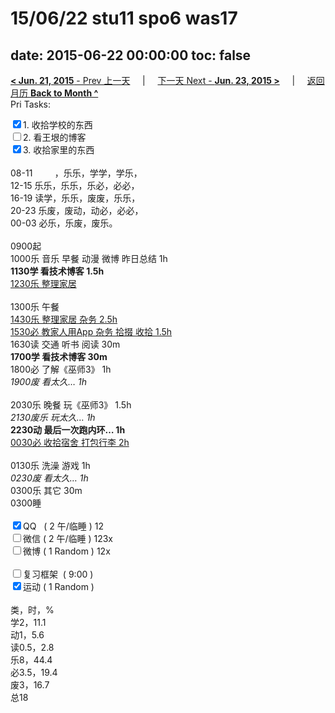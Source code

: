 # 15/06/22 stu11 spo6 was17

date: 2015-06-22 00:00:00
toc: false
---
[**< Jun. 21, 2015** - Prev 上一天](/lifelogs/2015/06/d21.md) &nbsp; &nbsp; | &nbsp; &nbsp; [下一天 Next - **Jun. 23, 2015 >**](/lifelogs/2015/06/d23.md) &nbsp; &nbsp; |  &nbsp; &nbsp; [返回月历 **Back to Month ^**](/lifelogs/2015/06/index.md)
<br/>Pri Tasks:</strong></div><div><input type="checkbox" checked="true" />1. 收拾学校的东西</div><div><input type="checkbox" />2. 看王垠的博客</div><div><input type="checkbox" checked="true" />3. 收拾家里的东西<br/></div><div><br clear="none"/></div><div>08-11         ，乐乐，学学，学乐，</div><div>12-15 乐乐，乐乐，乐必，必必，<br clear="none"/>16-19 读学，乐乐，废废，乐乐，<br clear="none"/>20-23 乐废，废动，动必，必必，</div><div>00-03 必乐，乐废，废乐。</div><div><br clear="none"/></div><div>0900起</div><div>1000乐 音乐 早餐 动漫 微博 昨日总结 1h</div><div><b>1130学 看技术博客 1.5h</b></div><div><u>1230乐 整理家居</u></div><div><br/></div><div>1300乐 午餐</div><div><u>1430乐 整理家居 杂务 2.5h</u></div><div><u>1530必 教家人用App 杂务 拾掇 收拾 1.5h</u></div><div>1630读 交通 听书 阅读 30m</div><div><strong>1700学 看技术博客 30m</strong></div><div><div>1800必 了解《巫师3》 1h</div><div><i>1900废 看太久… 1h</i></div><div><br/></div>2030乐 晚餐 玩《巫师3》 1.5h</div><div><i>2130废乐 玩太久… 1h</i><br clear="none"/><strong>2230动 最后一次跑内环… 1h</strong></div><div><div><u>0030必 收拾宿舍 打包行李 2h</u></div><div><br/></div>0130乐 洗澡 游戏 1h<br/></div><div><i>0230废 看太久… 1h</i></div><div>0300乐 其它 30m</div><div>0300睡</div><div><br clear="none"/></div><div><input type="checkbox" checked="true" />QQ   ( 2 午/临睡 ) 12<br clear="none"/><input type="checkbox" />微信 ( 2 午/临睡 ) 123x</div><div><input type="checkbox" />微博 ( 1 Random ) 12x</div><div><br clear="none"/></div><div><input type="checkbox" />复习框架  ( 9:00 ) <br clear="none"/></div><div><input type="checkbox" checked="true" />运动 ( 1 Random ) </div><div><div><br clear="none"/></div>类，时，%<br clear="none"/>学2，11.1<br clear="none"/>动1，5.6<br clear="none"/>读0.5，2.8<br clear="none"/>乐8，44.4<br clear="none"/>必3.5，19.4<br clear="none"/>废3，16.7<br clear="none"/>总18</div>
